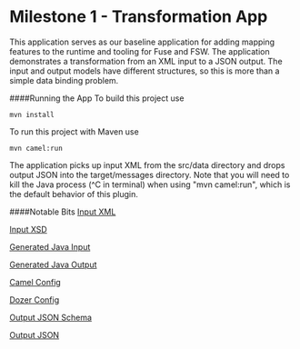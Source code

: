 Milestone 1 - Transformation App
================================
This application serves as our baseline application for adding mapping features to the runtime and tooling for Fuse and FSW.  The application demonstrates a transformation from an XML input to a JSON output.  The input and output models have different structures, so this is more than a simple data binding problem.

####Running the App
To build this project use
```
mvn install
```
To run this project with Maven use
```
mvn camel:run
```

The application picks up input XML from the src/data directory and drops output JSON into the target/messages directory.  Note that you will need to kill the Java process (^C in terminal) when using "mvn camel:run", which is the default behavior of this plugin.

####Notable Bits
[Input XML](https://github.com/kcbabo/sandbox/blob/master/mapper/examples/map-1/src/data/abc-order.xml)

[Input XSD](https://github.com/kcbabo/sandbox/blob/master/mapper/examples/map-1/src/main/resources/abc-order.xsd)

[Generated Java Input](https://github.com/kcbabo/sandbox/tree/master/mapper/examples/map-1/src/main/java/org/example/order/abc)

[Generated Java Output](https://github.com/kcbabo/sandbox/tree/master/mapper/examples/map-1/src/main/java/org/example/order/xyz)

[Camel Config](https://github.com/kcbabo/sandbox/blob/master/mapper/examples/map-1/src/main/resources/META-INF/spring/camel-context.xml)

[Dozer Config](https://github.com/kcbabo/sandbox/blob/master/mapper/examples/map-1/src/main/resources/dozerBeanMapping.xml)

[Output JSON Schema](https://github.com/kcbabo/sandbox/blob/master/mapper/examples/map-1/src/main/resources/xyz-order.json)

[Output JSON](https://github.com/kcbabo/sandbox/blob/master/mapper/examples/map-1/src/data/xyz-order.json)
